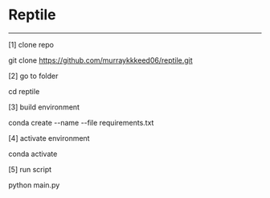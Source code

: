 
# Reptile
----
[1] clone repo

git clone https://github.com/murraykkkeed06/reptile.git

[2] go to folder

cd reptile

[3] build environment

conda create --name <env> --file requirements.txt

[4] activate environment

conda activate <env> 

[5] run script

python main.py